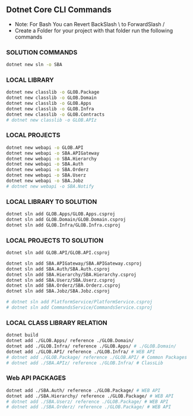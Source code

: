 ## Dotnet Core CLI Commands
- Note: For Bash You can Revert BackSlash \ to ForwardSlash /
- Create a Folder for your project with that folder run the following commands

### SOLUTION COMMANDS
```bash
dotnet new sln -o SBA
```

### LOCAL LIBRARY
```bash
dotnet new classlib -o GLOB.Package
dotnet new classlib -o GLOB.Domain
dotnet new classlib -o GLOB.Apps
dotnet new classlib -o GLOB.Infra
dotnet new classlib -o GLOB.Contracts
# dotnet new classlib -o GLOB.APIz
```

### LOCAL PROJECTS
```bash
dotnet new webapi -o GLOB.API
dotnet new webapi -o SBA.APIGateway
dotnet new webapi -o SBA.Hierarchy
dotnet new webapi -o SBA.Auth
dotnet new webapi -o SBA.Orderz
dotnet new webapi -o SBA.Userz
dotnet new webapi -o SBA.Jobz
# dotnet new webapi -o SBA.Notify
```


### LOCAL LIBRARY TO SOLUTION
```bash
dotnet sln add GLOB.Apps/GLOB.Apps.csproj
dotnet sln add GLOB.Domain/GLOB.Domain.csproj
dotnet sln add GLOB.Infra/GLOB.Infra.csproj
```

### LOCAL PROJECTS TO SOLUTION
```bash
dotnet sln add GLOB.API/GLOB.API.csproj

dotnet sln add SBA.APIGateway/SBA.APIGateway.csproj
dotnet sln add SBA.Auth/SBA.Auth.csproj
dotnet sln add SBA.Hierarchy/SBA.Hierarchy.csproj
dotnet sln add SBA.Userz/SBA.Userz.csproj
dotnet sln add SBA.Orderz/SBA.Orderz.csproj
dotnet sln add SBA.Jobz/SBA.Jobz.csproj

# dotnet sln add PlatformService/PlatformService.csproj
# dotnet sln add CommandsService/CommandsService.csproj
```

### LOCAL CLASS LIBRARY RELATION
```bash
dotnet build
dotnet add ./GLOB.Apps/ reference ./GLOB.Domain/
dotnet add ./GLOB.Infra/ reference ./GLOB.Apps/ # ./GLOB.Domain/
dotnet add ./GLOB.API/ reference ./GLOB.Infra/ # WEB API
# dotnet add ./GLOB.Package/ reference ./GLOB.API/ # Common Packages
# dotnet add ./SBA.APIz/ reference ./GLOB.Infra/ # ClassLib
```
### Web API PACKAGES
```bash
dotnet add ./SBA.Auth/ reference ./GLOB.Package/ # WEB API
dotnet add ./SBA.Hierarchy/ reference ./GLOB.Package/ # WEB API
# dotnet add ./SBA.Userz/ reference ./GLOB.Package/ # WEB API
# dotnet add ./SBA.Orderz/ reference ./GLOB.Package/ # WEB API

```